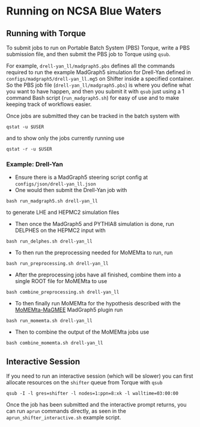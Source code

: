 # Running on NCSA Blue Waters

## Running with Torque

To submit jobs to run on Portable Batch System (PBS) Torque, write a PBS submission file, and then submit the PBS job to Torque using `qsub`.

For example, `drell-yan_ll/madgraph5.pbs` defines all the commands required to run the example MadGraph5 simulation for Drell-Yan defined in `configs/madgraph5/drell-yan_ll.mg5` on Shifter inside a specified container.
So the PBS job file (`drell-yan_ll/madgraph5.pbs`) is where you define what you want to have happen, and then you submit it with `qsub` just using a 1 command Bash script (`run_madgraph5.sh`) for easy of use and to make keeping track of workflows easier.

Once jobs are submitted they can be tracked in the batch system with

```console
qstat -u $USER
```

and to show only the jobs currently running use

```console
qstat -r -u $USER
```

### Example: Drell-Yan

* Ensure there is a MadGraph5 steering script config at `configs/json/drell-yan_ll.json`
* One would then submit the Drell-Yan job with

```console
bash run_madgraph5.sh drell-yan_ll
```

to generate LHE and HEPMC2 simulation files

* Then once the MadGraph5 and PYTHIA8 simulation is done, run DELPHES on the HEPMC2 input with

```console
bash run_delphes.sh drell-yan_ll
```

* To then run the preprocessing needed for MoMEMta to run, run

```console
bash run_preprocessing.sh drell-yan_ll
```

* After the preprocessing jobs have all finished, combine them into a single ROOT file for MoMEMta to use

```console
bash combine_preprocessing.sh drell-yan_ll
```

* To then finally run MoMEMta for the hypothesis described with the [MoMEMta-MaGMEE](https://github.com/MoMEMta/MoMEMta-MaGMEE) MadGraph5 plugin run

```console
bash run_momemta.sh drell-yan_ll
```

* Then to combine the output of the MoMEMta jobs use

```console
bash combine_momemta.sh drell-yan_ll
```

## Interactive Session

If you need to run an interactive session (which will be slower) you can first allocate resources on the `shifter` queue from Torque with `qsub`

```console
qsub -I -l gres=shifter -l nodes=1:ppn=8:xk -l walltime=03:00:00
```

Once the job has been submitted and the interactive prompt returns, you can run `aprun` commands directly, as seen in the `aprun_shifter_interactive.sh` example script.
